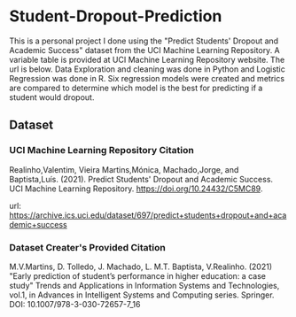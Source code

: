 # Student-Dropout-Prediction
This is a personal project I done using the "Predict Students' Dropout and Academic Success" dataset from the UCI Machine Learning Repository. A variable table is provided at UCI Machine Learning Repository website. The url is below. Data Exploration and cleaning was done in Python and Logistic Regression was done in R. Six regression models were created and metrics are compared to determine which model is the best for predicting if a student would dropout.

## Dataset

### UCI Machine Learning Repository Citation
Realinho,Valentim, Vieira Martins,Mónica, Machado,Jorge, and Baptista,Luís. (2021). Predict Students' Dropout and Academic Success. UCI Machine Learning Repository. https://doi.org/10.24432/C5MC89.

url: https://archive.ics.uci.edu/dataset/697/predict+students+dropout+and+academic+success

### Dataset Creater's Provided Citation
M.V.Martins, D. Tolledo, J. Machado, L. M.T. Baptista, V.Realinho. (2021) "Early prediction of student’s performance in higher education: a case study" Trends and Applications in Information Systems and Technologies, vol.1, in Advances in Intelligent Systems and Computing series. Springer. DOI: 10.1007/978-3-030-72657-7_16
